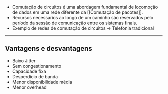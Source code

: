 - Comutação de circuitos é uma abordagem fundamental de locomoção de dados em uma rede diferente da [[Comutação de pacotes]].
- Recursos necessários ao longo de um caminho são reservados pelo período da sessão de comunicação entre os sistemas finais.
- Exemplo de redes de comutação de circuitos -> Telefonia tradicional
---
## Vantagens e desvantagens
- Baixo Jitter
- Sem congestionamento
- Capacidade fixa
- Desperdício de banda
- Menor disponibilidade média
- Menor overhead